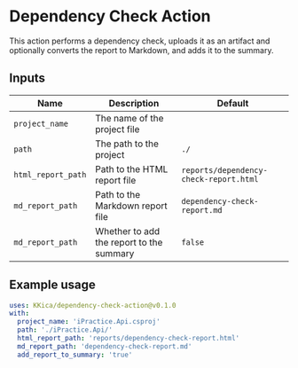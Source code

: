 # Dependency Check Action

This action performs a dependency check, uploads it as an artifact and optionally converts the report to Markdown, and adds it to the summary.

## Inputs

| Name             | Description                             | Default                             |
|------------------|-----------------------------------------|-------------------------------------|
| `project_name`   | The name of the project file            |                                     |
| `path`           | The path to the project                 | `./`                                |
| `html_report_path` | Path to the HTML report file          | `reports/dependency-check-report.html` |
| `md_report_path` | Path to the Markdown report file        | `dependency-check-report.md`        |
| `md_report_path` | Whether to add the report to the summary        | `false`        |

## Example usage

```yaml
uses: KKica/dependency-check-action@v0.1.0
with:
  project_name: 'iPractice.Api.csproj'
  path: './iPractice.Api/'
  html_report_path: 'reports/dependency-check-report.html'
  md_report_path: 'dependency-check-report.md'
  add_report_to_summary: 'true'
